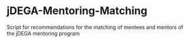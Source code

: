 # jDEGA-Mentoring-Matching
Script for recommendations for the matching of mentees and mentors of the jDEGA mentoring program
